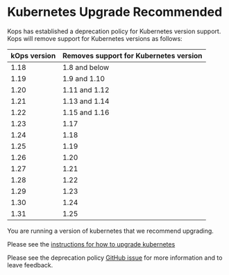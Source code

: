 # Kubernetes Upgrade Recommended

Kops has established a deprecation policy for Kubernetes version support.
Kops will remove support for Kubernetes versions as follows:

| kOps version | Removes support for Kubernetes version |
|--------------|----------------------------------------|
| 1.18         | 1.8 and below                          |
| 1.19         | 1.9 and 1.10                           |
| 1.20         | 1.11 and 1.12                          |
| 1.21         | 1.13 and 1.14                          |
| 1.22         | 1.15 and 1.16                          |
| 1.23         | 1.17                                   |
| 1.24         | 1.18                                   |
| 1.25         | 1.19                                   |
| 1.26         | 1.20                                   |
| 1.27         | 1.21                                   |
| 1.28         | 1.22                                   |
| 1.29         | 1.23                                   |
| 1.30         | 1.24                                   |
| 1.31         | 1.25                                   |

You are running a version of kubernetes that we recommend upgrading.

Please see the [instructions for how to upgrade kubernetes](https://kops.sigs.k8s.io/operations/updates_and_upgrades/#upgrading-kubernetes)

Please see the deprecation policy [GitHub issue](https://github.com/kubernetes/kops/issues/7999) for more information and to leave feedback.